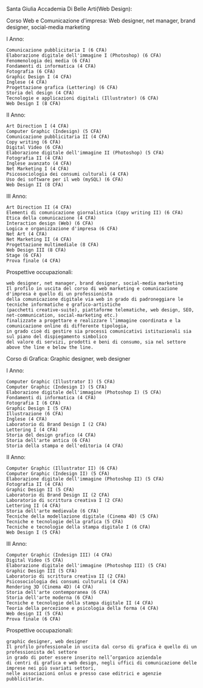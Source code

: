 Santa Giulia Accademia Di Belle Arti(Web Design):

Corso Web e Comunicazione d'impresa:
Web designer, net manager, brand designer, social-media marketing

   I Anno:

    Comunicazione pubblicitaria I (6 CFA) 
    Elaborazione digitale dell'immagine I (Photoshop) (6 CFA) 
    Fenomenologia dei media (6 CFA) 
    Fondamenti di informatica (4 CFA) 
    Fotografia (6 CFA) 
    Graphic Design I (4 CFA) 
    Inglese (4 CFA) 
    Progettazione grafica (Lettering) (6 CFA) 
    Storia del design (4 CFA) 
    Tecnologie e applicazioni digitali (Illustrator) (6 CFA) 
    Web Design I (8 CFA)

II Anno:

    Art Direction I (4 CFA) 
    Computer Graphic (Indesign) (5 CFA) 
    Comunicazione pubblicitaria II (4 CFA) 
    Copy writing (6 CFA) 
    Digital Video (6 CFA) 
    Elaborazione digitale dell'immagine II (Photoshop) (5 CFA) 
    Fotografia II (4 CFA) 
    Inglese avanzato (4 CFA) 
    Net Marketing I (4 CFA) 
    Psicosociologia dei consumi culturali (4 CFA) 
    Uso dei software per il web (mySQL) (6 CFA) 
    Web Design II (8 CFA)

III Anno:

    Art Direction II (4 CFA) 
    Elementi di comunicazione giornalistica (Copy writing II) (6 CFA) 
    Etica della comunicazione (4 CFA) 
    Interaction design (Web) (6 CFA) 
    Logica e organizzazione d'impresa (6 CFA) 
    Net Art (4 CFA) 
    Net Marketing II (4 CFA) 
    Progettazione multimediale (8 CFA) 
    Web Design III (8 CFA) 
    Stage (6 CFA) 
    Prova finale (4 CFA)

Prospettive occupazionali:

    web designer, net manager, brand designer, social-media marketing
    Il profilo in uscita del corso di web marketing e comunicazione d'impresa è quello di un professionista
    della comunicazione digitale via web in grado di padroneggiare le tecniche informatiche e grafico-artistiche 
    (pacchetti creative-suite), piattaforme telematiche, web design, SEO, net-communication, social-marketing etc.)
    finalizzate a progettare e realizzare l’immagine coordinata e la comunicazione online di differente tipologia,
    in grado cioè di gestire sia processi comunicativi istituzionali sia sul piano del dispiegamento simbolico
    del valore di servizi, prodotti e beni di consumo, sia nel settore above the line e below the line.

Corso di Grafica:
Graphic designer, web designer 

I Anno:

    Computer Graphic (Illustrator I) (5 CFA) 
    Computer Graphic (Indesign I) (5 CFA) 
    Elaborazione digitale dell'immagine (Photoshop I) (5 CFA) 
    Fondamenti di informatica (4 CFA) 
    Fotografia I (6 CFA) 
    Graphic Design I (5 CFA) 
    Illustrazione (6 CFA) 
    Inglese (4 CFA) 
    Laboratorio di Brand Design I (2 CFA) 
    Lettering I (4 CFA) 
    Storia del design grafico (4 CFA) 
    Storia dell'arte antica (6 CFA) 
    Storia della stampa e dell'editoria (4 CFA)

II Anno:

    Computer Graphic (Illustrator II) (6 CFA) 
    Computer Graphic (Indesign II) (5 CFA) 
    Elaborazione digitale dell'immagine (Photoshop II) (5 CFA) 
    Fotografia II (4 CFA) 
    Graphic Design II (5 CFA) 
    Laboratorio di Brand Design II (2 CFA) 
    Laboratorio di scrittura creativa I (2 CFA) 
    Lettering II (4 CFA) 
    Storia dell'arte medievale (6 CFA) 
    Tecniche della modellazione digitale (Cinema 4D) (5 CFA) 
    Tecniche e tecnologie della grafica (5 CFA) 
    Tecniche e tecnologie della stampa digitale I (6 CFA) 
    Web Design I (5 CFA)

III Anno:


    Computer Graphic (Indesign III) (4 CFA) 
    Digital Video (5 CFA) 
    Elaborazione digitale dell'immagine (Photoshop III) (5 CFA) 
    Graphic Design III (5 CFA) 
    Laboratorio di scrittura creativa II (2 CFA) 
    Psicosociologia dei consumi culturali (4 CFA) 
    Rendering 3D (Cinema 4D) (4 CFA) 
    Storia dell'arte contemporanea (6 CFA) 
    Storia dell'arte moderna (6 CFA) 
    Tecniche e tecnologie della stampa digitale II (4 CFA) 
    Teoria della percezione e psicologia della forma (4 CFA) 
    Web design II (5 CFA) 
    Prova finale (6 CFA)

Prospettive occupazionali:

    graphic designer, web designer
    Il profilo professionale in uscita dal corso di grafica è quello di un professionista del settore 
    in grado di poter essere inserito nell’organico aziendale
    di centri di grafica e web design, negli uffici di comunicazione delle imprese nei più svariati settori,
    nelle associazioni onlus e presso case editrici e agenzie pubblicitarie.








